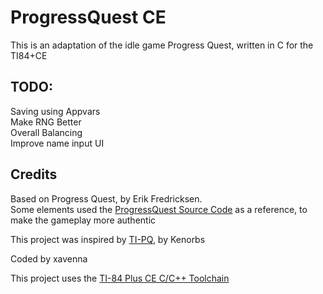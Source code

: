 # ProgressQuest CE
This is an adaptation of the idle game Progress Quest, written in C for the TI84+CE

## TODO:
Saving using Appvars\
Make RNG Better\
Overall Balancing\
Improve name input UI


## Credits
Based on Progress Quest, by Erik Fredricksen.  
Some elements used the [ProgressQuest Source Code](https://bitbucket.org/grumdrig/pq/src) as a reference, to make the gameplay more authentic

This project was inspired by [TI-PQ](https://github.com/TheMostOGName/TI-PQ"), by Kenorbs

Coded by xavenna

This project uses the [TI-84 Plus CE C/C++ Toolchain](https://github.com/CE-Programming/toolchain)
